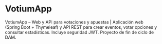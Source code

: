 # VotiumApp
VotiumApp – Web y API para votaciones y apuestas | Aplicación web (Spring Boot + Thymeleaf) y API REST para crear eventos, votar opciones y consultar estadísticas. Incluye seguridad JWT. Proyecto de fin de ciclo de DAM.
